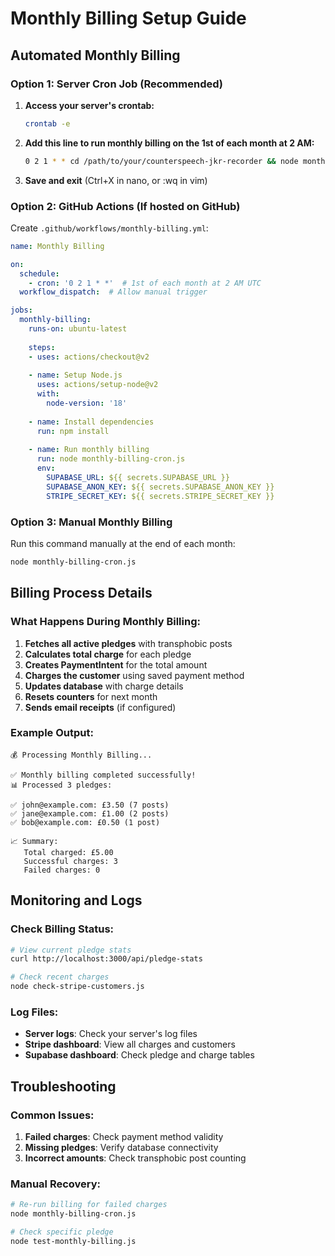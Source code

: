# Monthly Billing Setup Guide

## Automated Monthly Billing

### Option 1: Server Cron Job (Recommended)

1. **Access your server's crontab:**
   ```bash
   crontab -e
   ```

2. **Add this line to run monthly billing on the 1st of each month at 2 AM:**
   ```bash
   0 2 1 * * cd /path/to/your/counterspeech-jkr-recorder && node monthly-billing-cron.js >> /var/log/monthly-billing.log 2>&1
   ```

3. **Save and exit** (Ctrl+X in nano, or :wq in vim)

### Option 2: GitHub Actions (If hosted on GitHub)

Create `.github/workflows/monthly-billing.yml`:

```yaml
name: Monthly Billing

on:
  schedule:
    - cron: '0 2 1 * *'  # 1st of each month at 2 AM UTC
  workflow_dispatch:  # Allow manual trigger

jobs:
  monthly-billing:
    runs-on: ubuntu-latest
    
    steps:
    - uses: actions/checkout@v2
    
    - name: Setup Node.js
      uses: actions/setup-node@v2
      with:
        node-version: '18'
    
    - name: Install dependencies
      run: npm install
    
    - name: Run monthly billing
      run: node monthly-billing-cron.js
      env:
        SUPABASE_URL: ${{ secrets.SUPABASE_URL }}
        SUPABASE_ANON_KEY: ${{ secrets.SUPABASE_ANON_KEY }}
        STRIPE_SECRET_KEY: ${{ secrets.STRIPE_SECRET_KEY }}
```

### Option 3: Manual Monthly Billing

Run this command manually at the end of each month:

```bash
node monthly-billing-cron.js
```

## Billing Process Details

### What Happens During Monthly Billing:

1. **Fetches all active pledges** with transphobic posts
2. **Calculates total charge** for each pledge
3. **Creates PaymentIntent** for the total amount
4. **Charges the customer** using saved payment method
5. **Updates database** with charge details
6. **Resets counters** for next month
7. **Sends email receipts** (if configured)

### Example Output:

```
💰 Processing Monthly Billing...

✅ Monthly billing completed successfully!
📊 Processed 3 pledges:

✅ john@example.com: £3.50 (7 posts)
✅ jane@example.com: £1.00 (2 posts)
✅ bob@example.com: £0.50 (1 post)

📈 Summary:
   Total charged: £5.00
   Successful charges: 3
   Failed charges: 0
```

## Monitoring and Logs

### Check Billing Status:

```bash
# View current pledge stats
curl http://localhost:3000/api/pledge-stats

# Check recent charges
node check-stripe-customers.js
```

### Log Files:

- **Server logs**: Check your server's log files
- **Stripe dashboard**: View all charges and customers
- **Supabase dashboard**: Check pledge and charge tables

## Troubleshooting

### Common Issues:

1. **Failed charges**: Check payment method validity
2. **Missing pledges**: Verify database connectivity
3. **Incorrect amounts**: Check transphobic post counting

### Manual Recovery:

```bash
# Re-run billing for failed charges
node monthly-billing-cron.js

# Check specific pledge
node test-monthly-billing.js
```
